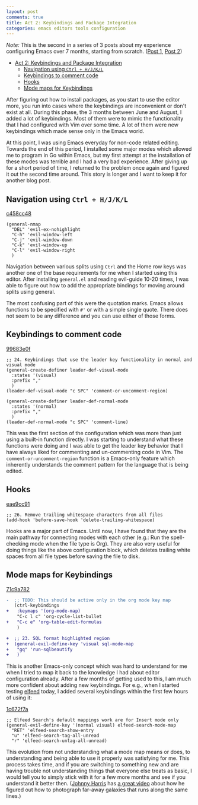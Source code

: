 ```yaml
---
layout: post
comments: true
title: Act 2: Keybindings and Package Integration
categories: emacs editors tools configuration
---
```


_Note:_ This is the second in a series of 3 posts about my experience configuring Emacs over 7
months, starting from scratch. ([Post 1][1], [Post 2][2])

[1]: /emacs/editors/tools/configuration/2020/11/15/configuring-emacs-7-months-later-act-1
[2]: /emacs/editors/tools/configuration/2020/11/21/configuring-emacs-7-months-later-act-2

- [Act 2: Keybindings and Package Integration](#orgec4b729)
  - [Navigation using `Ctrl + H/J/K/L`](#org54cf0c5)
  - [Keybindings to comment code](#orgc1a4811)
  - [Hooks](#org05e0dfd)
  - [Mode maps for Keybindings](#orge17068c)


<a id="orgec4b729"></a>

After figuring out how to install packages, as you start to use the editor more, you run into cases
where the keybindings are inconvenient or don't exist at all. During this phase, the 3 months
between June and August, I added a lot of keybindings. Most of them were to mimic the functionality
that I had configured with Vim over some time. A lot of them were new keybindings which made sense
only in the Emacs world.

<!--more-->

At this point, I was using Emacs everyday for non-code related editing. Towards the end of this
period, I installed some major modes which allowed me to program in Go within Emacs, but my first
attempt at the installation of these modes was terrible and I had a very bad experience. After
giving up for a short period of time, I returned to the problem once again and figured it out the
second time around. This story is longer and I want to keep it for another blog post.


<a id="org54cf0c5"></a>

## Navigation using `Ctrl + H/J/K/L`

[c458cc48](https://github.com/icyflame/.emacs.d/commit/c458cc48)

```elisp
(general-nmap
  "DEL" 'evil-ex-nohighlight
  "C-h" 'evil-window-left
  "C-j" 'evil-window-down
  "C-k" 'evil-window-up
  "C-l" 'evil-window-right
  )
```

Navigation between various splits using `Ctrl` and the Home row keys was another one of the base
requirements for me when I started using this editor. After installing `general.el` and reading
evil-guide 10-20 times, I was able to figure out how to add the appropriate bindings for moving
around splits using general.

The most confusing part of this were the quotation marks. Emacs allows functions to be specified
with `#'` or with a simple single quote. There does not seem to be any difference and you can use
either of those forms.


<a id="orgc1a4811"></a>

## Keybindings to comment code

[99683e0f](https://github.com/icyflame/.emacs.d/commit/99683e0f)

```elisp
;; 24. Keybindings that use the leader key functionality in normal and visual mode
(general-create-definer leader-def-visual-mode
  :states '(visual)
  :prefix ","
  )
(leader-def-visual-mode "c SPC" 'comment-or-uncomment-region)

(general-create-definer leader-def-normal-mode
  :states '(normal)
  :prefix ","
  )
(leader-def-normal-mode "c SPC" 'comment-line)
```

This was the first section of the configuration which was more than just using a built-in function
directly. I was starting to understand what these functions were doing and I was able to get the
leader key behavior that I have always liked for commenting and un-commenting code in Vim. The
`comment-or-uncomment-region` function is a Emacs-only feature which inherently understands the
comment pattern for the language that is being edited.


<a id="org05e0dfd"></a>

## Hooks

[eae9cc91](https://github.com/icyflame/.emacs.d/commit/eae9cc91)

```elisp
;; 26. Remove trailing whitespace characters from all files
(add-hook 'before-save-hook 'delete-trailing-whitespace)
```

Hooks are a major part of Emacs. Until now, I have found that they are the main pathway for
connecting modes with each other (e.g.: Run the spell-checking mode when the file type is Org). They
are also very useful for doing things like the above configuration block, which deletes trailing
white spaces from all file types before saving the file to disk.


<a id="orge17068c"></a>

## Mode maps for Keybindings

[71c9a782](https://github.com/icyflame/.emacs.d/commit/71c9a782)

```diff
-  ;; TODO: This should be active only in the org mode key map
   (ctrl-keybindings
+	:keymaps '(org-mode-map)
	"C-c l c" 'org-cycle-list-bullet
+   "C-c e" 'org-table-edit-formulas
	)

+  ;; 23. SQL format highlighted region
+  (general-evil-define-key 'visual sql-mode-map
+	"gq" 'run-sqlbeautify
+	)
```

This is another Emacs-only concept which was hard to understand for me when I tried to map it back
to the knowledge I had about editor configuration already. After a few months of getting used to
this, I am much more confident about adding new keybindings. For e.g., when I started testing
[elfeed](https://github.com/skeeto/elfeed) today, I added several keybindings within the first few hours of using it:

[1c672f7a](https://github.com/icyflame/.emacs.d/commit/1c672f7a)

```elisp
;; Elfeed Search's default mappings work are for Insert mode only
(general-evil-define-key '(normal visual) elfeed-search-mode-map
  "RET" 'elfeed-search-show-entry
  "u" 'elfeed-search-tag-all-unread
  "r" 'elfeed-search-untag-all-unread)
```

This evolution from not understanding what a mode map means or does, to understanding and being able
to use it properly was satisfying for me. This process takes time, and if you are switching to
something new and are having trouble not understanding things that everyone else treats as <span class="underline">basic</span>,
I would tell you to simply stick with it for a few more months and see if you understand it better
then. ([Johnny Harris](https://www.youtube.com/channel/UCmGSJVG3mCRXVOP4yZrU1Dw) has [a great video](https://www.youtube.com/watch?v=zKDe094o-Q8) about how he figured out how to photograph far-away galaxies
that runs along the same lines.)
